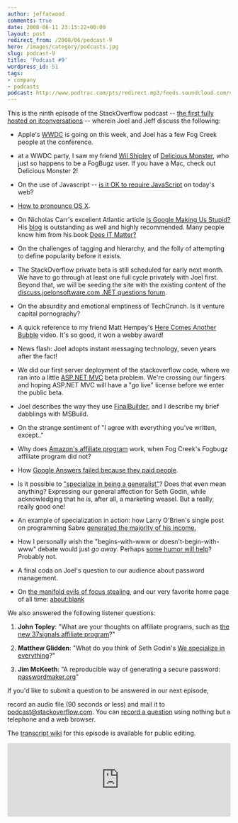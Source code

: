 ```yaml
---
author: jeffatwood
comments: true
date: 2008-06-11 23:15:22+00:00
layout: post
redirect_from: /2008/06/podcast-9
hero: /images/category/podcasts.jpg
slug: podcast-9
title: 'Podcast #9'
wordpress_id: 51
tags:
- company
- podcasts
podcast: http://www.podtrac.com/pts/redirect.mp3/feeds.soundcloud.com/stream/14378521-stack-exchange-stack-overflow-podcast-69.mp3
---
```



This is the ninth episode of the StackOverflow podcast -- [the first fully hosted on itconversations](http://www.joelonsoftware.com/items/2008/06/05.html) -- wherein Joel and Jeff discuss the following:






  * Apple's [WWDC](http://developer.apple.com/wwdc/) is going on this week, and Joel has a few Fog Creek people at the conference.



  * at a WWDC party, I saw my friend [Wil Shipley](http://www.wilshipley.com/blog/) of [Delicious Monster](http://www.delicious-monster.com/), who just so happens to be a FogBugz user. If you have a Mac, check out Delicious Monster 2!



  * On the use of Javascript -- [is it OK to require JavaScript](http://blog.stackoverflow.com/index.php/2008/06/is-it-ok-to-require-javascript/) on today's web?



  * [How to pronounce OS X](http://dmiessler.com/blog/how-to-pronounce-os-x-proof-from-apple).



  * On Nicholas Carr's excellent Atlantic article [Is Google Making Us Stupid?](http://www.theatlantic.com/doc/200807/google) His [blog](http://www.roughtype.com/) is outstanding as well and highly recommended. Many people know him from his book [Does IT Matter?](http://www.amazon.com/dp/1591394449/?tag=codinghorror-20)


  * On the challenges of tagging and hierarchy, and the folly of attempting to define popularity before it exists. 


  * The StackOverflow private beta is still scheduled for early next month. We have to go through at least one full cycle privately with Joel first. Beyond that, we will be seeding the site with the existing content of the [discuss.joelonsoftware.com .NET questions forum](http://discuss.joelonsoftware.com/default.asp?dotnet).



  * On the absurdity and emotional emptiness of TechCrunch. Is it venture capital pornography?



  * A quick reference to my friend Matt Hempey's [Here Comes Another Bubble](http://www.youtube.com/watch?v=I6IQ_FOCE6I) video. It's so good, it won a webby award!



  * News flash: Joel adopts instant messaging technology, seven years after the fact!



  * We did our first server deployment of the stackoverflow code, where we ran into a little [ASP.NET MVC](http://www.asp.net/mvc/) beta problem. We're crossing our fingers and hoping ASP.NET MVC will have a "go live" license before we enter the public beta.



  * Joel describes the way they use [FinalBuilder](http://www.finalbuilder.com/finalbuilder.aspx), and I describe my brief dabblings with MSBuild.


  * On the strange sentiment of "I agree with everything you've written, except.."



  * Why does [Amazon's affiliate program](https://affiliate-program.amazon.com/002-8631162-3447259) work, when Fog Creek's Fogbugz affiliate program did not?



  * How [Google Answers failed because they paid people](http://www.dashes.com/anil/2006/12/matt-haughey-beat-google.html).



  * Is it possible to ["specialize in being a generalist"](http://sethgodin.typepad.com/seths_blog/2008/05/we-specialize-i.html)? Does that even mean anything? Expressing our general affection for Seth Godin, while acknowledging that he is, after all, a marketing weasel. But a really, really good one!



  * An example of specialization in action: how Larry O'Brien's single post on programming Sabre [generated the majority of his income.](http://www.knowing.net/PermaLink,guid,e5aadb98-0a69-44e3-94cb-0afa583b0c0e.aspx)



  * How I personally wish the "begins-with-www or doesn't-begin-with-www" debate would just _go away_. Perhaps [some humor will help](http://www.codinghorror.com/blog/archives/001109.html)? Probably not.



  * A final coda on Joel's question to our audience about password management.



  * On [the manifold evils of focus stealing](http://www.codinghorror.com/blog/archives/001011.html), and our very favorite home page of all time: [about:blank](http://about:blank)






We also answered the following listener questions:






  1. **John Topley**: "What are your thoughts on affiliate programs, such as [the new 37signals affiliate program](http://www.37signals.com/svn/posts/1063-launch-announcing-the-new-37signals-affiliate-program-with-recurring-income)?"



  2. **Matthew Glidden**: "What do you think of Seth Godin's [We specialize in everything](http://sethgodin.typepad.com/seths_blog/2008/05/we-specialize-i.html)?"



  3. **Jim McKeeth**: "A reproducible way of generating a secure password: [passwordmaker.org](http://passwordmaker.org)"






If you'd like to submit a question to be answered in our next episode,  

record an audio file (90 seconds or less) and mail it to [podcast@stackoverflow.com](mailto:podcast@stackoverflow.com). You can [record a question](http://blog.stackoverflow.com/index.php/2008/05/recording-podcast-questions-using-your-telephone/) using nothing but a telephone and a web browser.





The [transcript wiki](http://stackoverflow.fogbugz.com/default.asp?W7782) for this episode is available for public editing.


<iframe width="100%" height="166" scrolling="no" frameborder="no" src="https://w.soundcloud.com/player/?url=https%3A//api.soundcloud.com/tracks/14378521&amp;color=ff5500&amp;auto_play=false&amp;hide_related=false&amp;show_comments=true&amp;show_user=true&amp;show_reposts=false"></iframe>
